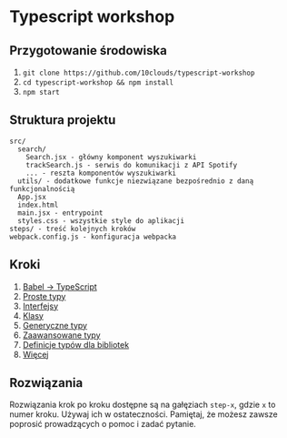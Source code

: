# Typescript workshop

## Przygotowanie środowiska
1. `git clone https://github.com/10clouds/typescript-workshop`
2. `cd typescript-workshop && npm install`
3. `npm start`

## Struktura projektu
```
src/
  search/
    Search.jsx - główny komponent wyszukiwarki
    trackSearch.js - serwis do komunikacji z API Spotify
    ... - reszta komponentów wyszukiwarki
  utils/ - dodatkowe funkcje niezwiązane bezpośrednio z daną funkcjonalnością
  App.jsx
  index.html
  main.jsx - entrypoint
  styles.css - wszystkie style do aplikacji
steps/ - treść kolejnych kroków
webpack.config.js - konfiguracja webpacka
```

## Kroki
1. [Babel -> TypeScript](steps/step-1.md)
2. [Proste typy](steps/step-2.md)
3. [Interfejsy](steps/step-3.md)
4. [Klasy](steps/step-4.md)
5. [Generyczne typy](steps/step-5.md)
6. [Zaawansowane typy](steps/step-6.md)
7. [Definicje typów dla bibliotek](steps/step-7.md)
8. [Więcej](steps/step-8.md)

## Rozwiązania
Rozwiązania krok po kroku dostępne są na gałęziach `step-x`, gdzie `x` to numer
kroku. Używaj ich w ostateczności. Pamiętaj, że możesz zawsze poprosić
prowadzących o pomoc i zadać pytanie.
